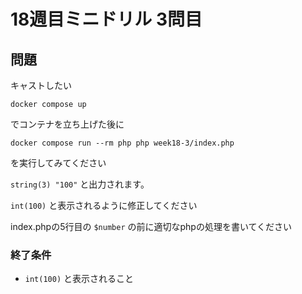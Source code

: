 # 18週目ミニドリル 3問目

## 問題

キャストしたい

```
docker compose up
```

でコンテナを立ち上げた後に

```
docker compose run --rm php php week18-3/index.php
```

を実行してみてください

 `string(3) "100"` と出力されます。

 `int(100)` と表示されるように修正してください

index.phpの5行目の `$number` の前に適切なphpの処理を書いてください

### 終了条件
- `int(100)` と表示されること

